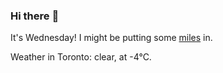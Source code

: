 ### Hi there :wave:

It's Wednesday! I might be putting some [miles](https://www.strava.com/athletes/889963) in.

Weather in Toronto: clear, at -4°C.
